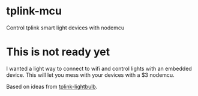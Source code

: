# tplink-mcu

Control tplink smart light devices with nodemcu

# This is not ready yet

I wanted a light way to connect to wifi and control lights with an embedded device. This will let you mess with your devices with a $3 nodemcu.

Based on ideas from [tplink-lightbulb](https://github.com/konsumer/tplink-lightbulb).
